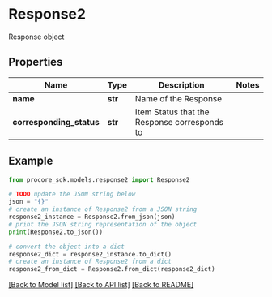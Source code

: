 # Response2

Response object

## Properties

Name | Type | Description | Notes
------------ | ------------- | ------------- | -------------
**name** | **str** | Name of the Response | 
**corresponding_status** | **str** | Item Status that the Response corresponds to | 

## Example

```python
from procore_sdk.models.response2 import Response2

# TODO update the JSON string below
json = "{}"
# create an instance of Response2 from a JSON string
response2_instance = Response2.from_json(json)
# print the JSON string representation of the object
print(Response2.to_json())

# convert the object into a dict
response2_dict = response2_instance.to_dict()
# create an instance of Response2 from a dict
response2_from_dict = Response2.from_dict(response2_dict)
```
[[Back to Model list]](../README.md#documentation-for-models) [[Back to API list]](../README.md#documentation-for-api-endpoints) [[Back to README]](../README.md)


